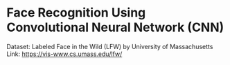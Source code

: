 # Face Recognition Using Convolutional Neural Network (CNN)

Dataset: Labeled Face in the Wild (LFW) by University of Massachusetts
Link: https://vis-www.cs.umass.edu/lfw/
